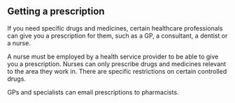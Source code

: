 ##  Getting a prescription

If you need specific drugs and medicines, certain healthcare professionals can
give you a prescription for them, such as a GP, a consultant, a dentist or a
nurse.

A nurse must be employed by a health service provider to be able to give you a
prescription. Nurses can only prescribe drugs and medicines relevant to the
area they work in. There are specific restrictions on certain controlled
drugs.

GPs and specialists can email prescriptions to pharmacists.
